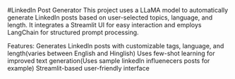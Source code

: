 #LinkedIn Post Generator
This project uses a LLaMA model to automatically generate LinkedIn posts based on user-selected topics, language, and length. It integrates a Streamlit UI for easy interaction and employs LangChain for structured prompt processing.

Features:
Generates LinkedIn posts with customizable tags, language, and length(varies between English and Hinglish)
Uses few-shot learning for improved text generation(Uses sample linkedIn influenecers posts for example)
Streamlit-based user-friendly interface
